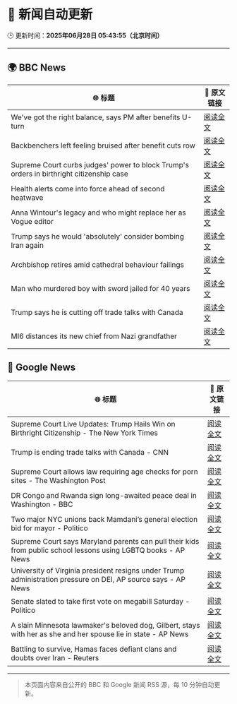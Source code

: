 # 🧠 新闻自动更新

🕒 更新时间：**2025年06月28日 05:43:55（北京时间）**

---

## 🌍 BBC News

| 🌐 标题 | 🔗 原文链接 |
|--------|-------------|
| We've got the right balance, says PM after benefits U-turn | [阅读全文](https://www.bbc.com/news/articles/cd78vyl3yvlo) |
| Backbenchers left feeling bruised after benefit cuts row | [阅读全文](https://www.bbc.com/news/articles/cd78vz9q3g5o) |
| Supreme Court curbs judges' power to block Trump's orders in birthright citizenship case | [阅读全文](https://www.bbc.com/news/articles/cev0d10kdd9o) |
| Health alerts come into force ahead of second heatwave | [阅读全文](https://www.bbc.com/news/articles/cy4y8exrw0zo) |
| Anna Wintour's legacy and who might replace her as Vogue editor | [阅读全文](https://www.bbc.com/news/articles/c3envvyvqydo) |
| Trump says he would 'absolutely' consider bombing Iran again | [阅读全文](https://www.bbc.com/news/articles/cvgenq599kwo) |
| Archbishop retires amid cathedral behaviour failings | [阅读全文](https://www.bbc.com/news/articles/cvg4nw7xvyvo) |
| Man who murdered boy with sword jailed for 40 years | [阅读全文](https://www.bbc.com/news/articles/cvg977nkl9xo) |
| Trump says he is cutting off trade talks with Canada | [阅读全文](https://www.bbc.com/news/articles/ckg629n7wzvo) |
| MI6 distances its new chief from Nazi grandfather | [阅读全文](https://www.bbc.com/news/articles/c0l406gpydgo) |

## 📰 Google News

| 🌐 标题 | 🔗 原文链接 |
|--------|-------------|
| Supreme Court Live Updates: Trump Hails Win on Birthright Citizenship - The New York Times | [阅读全文](https://news.google.com/rss/articles/CBMihgFBVV95cUxPZy1mUWUtQXEyMjYxbjZfZlFFVTlCbVRUSGVNTUtudWQ3X3o3VVBmMXR3RHZjQ0FTRHEtZ1pSWEFMUWRRMWlIQnBWZmRRQXVVQ3BPdVVyUmlxaUd3dWpZRTdaQzZCcTNfTmowOFRLSERfRFVuQ1IybVVkU3JRbWhzQ3E1LXladw?oc=5) |
| Trump is ending trade talks with Canada - CNN | [阅读全文](https://news.google.com/rss/articles/CBMigAFBVV95cUxNOXZGVk9aNEl2UE95WE9uTi00blpvT1pTMjBHQkxfYXZIRG5tQU5QM0g2VVFLZTZRWGkzdWVXS1JRTkk1VlFNdm90aFNRNFRoaXdkV2NLd2YtbTRDYTg0cUJEMFVGeS1KeHFsZWxpMmFCR25HZ2VNOHhzVEY3Zmhoa9IBhgFBVV95cUxPSjB4RDMzdTBRTzJ5V3VkYzN3d09hZ0xXMFE0aVFXY043VllmaXl3eEU4Y0dRc2tBcFA1OGhXWjBNX2kxNnBFZTVnLW9vcGZuR3hJYk1zQS1Va3pKaXI5dW9rV0FxZ1lHWHZuMm9JX1lqM3o4OUlwbl9OdV94X3h3emxNQzNrdw?oc=5) |
| Supreme Court allows law requiring age checks for porn sites - The Washington Post | [阅读全文](https://news.google.com/rss/articles/CBMipgFBVV95cUxPU3NBYndZNXZ4V3NpMTdsUXBjblhhV0IteWxDSkdad1ZTVnYta2FDR0dqMEowT09icGNxYzBQTFBKU2Q3MGs5WkFqVkdQMUtUYkdYVXpqNngwYTJpdGF5Z1cxX082OGpNN1dWbzM5LVFvQndnOXJwQzd6d3V2NzdmNk1WQzBnMjZEWVI4NFFUYU5ITEQwakh0cmw5am1CY3hmX0ViLVJ3?oc=5) |
| DR Congo and Rwanda sign long-awaited peace deal in Washington - BBC | [阅读全文](https://news.google.com/rss/articles/CBMiWkFVX3lxTE1odExsSG00ZFpGcFZfTkI2VDViLVFvbU5UUDB0NHJkVk1PUTB3QXZwOWdacm93ZWs3OENiaWwzeUNTYUJfTXZpcnNtdVB1X3FNTkFMVUNNOE9sUdIBX0FVX3lxTFBaZm1OZ25CenVVc1FEUzhZYWZUY2IzVGs0M3FGalVCck9nbFpZOUMtQ1hMdEV1Y1FvSWt4Z1dodUpVZi1qTFRpNzc1VWtMZzRtdnJjcjk1UGRIX05iRVpB?oc=5) |
| Two major NYC unions back Mamdani’s general election bid for mayor - Politico | [阅读全文](https://news.google.com/rss/articles/CBMitgFBVV95cUxQRFRwbWpLUWNRRDV0eXRhTTAyOXk0dFF5LVRfTWhxSHhJbFJJVExGQjM0TExCTkl6V3FNTTIyUFZhUk9RSWJSX2VhRC1UQk9vTHRqUmVtV2hDelFnS0ZfMGwtVHlvUDN3VXFKUHRER25oRUdGZDZlOHVYWVppUy1OVko1NGs2b2pnVVRDcEUwRHRueFg3d1J3VkhaQk05TDBLMmZWOHc4TXVILW1LYUFycTFzcTZUZw?oc=5) |
| Supreme Court says Maryland parents can pull their kids from public school lessons using LGBTQ books - AP News | [阅读全文](https://news.google.com/rss/articles/CBMisAFBVV95cUxPT3ZMbG5TN0FZbnlKWnVrckgxSjl4ajdYelVPbTk4T2xnazBSRUN6cEttaGVvU2lQNDh0Qy0zUDNlaHo2V3VHdk9UbHVnRkM5WU1aQUJuV1k0cHpBM3JaYkJXNmFRQlA4ZlluZk5yVWR1MlJTTG1xNm5GWEdFV1J4MkRobUkxTkZwbENNSnZvNFpoLUVtYW95NkFGV1hKTU0yZThiLW9udGgyTGRid3d4OQ?oc=5) |
| University of Virginia president resigns under Trump administration pressure on DEI, AP source says - AP News | [阅读全文](https://news.google.com/rss/articles/CBMingFBVV95cUxQLUdnYkJHUUpkVXljQTJLSW5IVnlsVGZrVFA0ZWFQdm5CRmpTdzl5em1KVk4wQkZIOXh3TjZrUjFQOWdEUm1kUWRpazgxbi1GZE13WVAxTV9yM2pyTzVjcTI2Z3U4MFRmUzc5YWFKOUVjRFJPZXROQ3ZMNHZOSkhHM3BwcWo2VWdXd1N3VFE5bW5RWnNjS3pGS2Q5VUpKZw?oc=5) |
| Senate slated to take first vote on megabill Saturday - Politico | [阅读全文](https://news.google.com/rss/articles/CBMivAFBVV95cUxQdnJQcE1HTWxNVDJTZmpXS052eURXR3dLTW9PYl82T1dfMHJQcldCT2dGUXZ3U3oydlVOMFlvSE0xdm1sR1gxS3hRZTRpLVk1eERfTnFEaVZDZEJKR3FxNXlOMXVHOU1iMmx5aTJLTHg5dmtzSGN6TDlqdUx4VGEzazRaSEVTWml6ZE1pNDVlUkl4bmV3dk1LcklhTWVmYU12MkEya3V1X1o3U1Z0R1kxdDVYNUdpbmJrTndwLQ?oc=5) |
| A slain Minnesota lawmaker's beloved dog, Gilbert, stays with her as she and her spouse lie in state - AP News | [阅读全文](https://news.google.com/rss/articles/CBMinAFBVV95cUxQU3JlZXZCRmhpOF8zdjgxNXpqMW1sQzNENUFndEJuY250RUViRDdkS2tRMVlXOXZuOGNFdjFJUkxrRGpURWdlazZIWmNCMm9KSmVjSXZreU00R3ZXNndRWWhQTWxvLTV6bDJISkVjV0NieUdJR2VaTUJaNXRkcThTVi1Uc2wxTGRCMnB2MkJsQ3pvcDVzWDVldWZ3bzM?oc=5) |
| Battling to survive, Hamas faces defiant clans and doubts over Iran - Reuters | [阅读全文](https://news.google.com/rss/articles/CBMiswFBVV95cUxOOXI0RWxfSTdpNDFzUkxCbmNTdGwyNmE5cEtrYWZaMjVkVDZTNnhFNU1qTUF1XzhmWkxEVlpZMVY0SENGRnhqQm5rd0hJeEJLYjBpc2dLYUdfckU1Mi1xQm1MLThfSlduNEV5TU5uQW40Mkp2ckdCLWxsZnJNd1poSWFlY1lqTUZEZWk2QmlqMUVYaUdlSkZUSnVkT09tRU0yc0g3ZzNGelQ0WWhyWER5R1dFNA?oc=5) |

---
> 本页面内容来自公开的 BBC 和 Google 新闻 RSS 源，每 10 分钟自动更新。